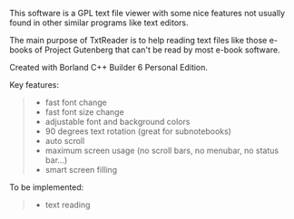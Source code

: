 This software is a GPL text file viewer with some nice features not usually found in other similar programs like text editors.

The main purpose of TxtReader is to help reading text files like those e-books of Project Gutenberg that can't be read by most e-book software.

Created with Borland C++ Builder 6 Personal Edition.

Key features:

> - fast font change
> - fast font size change
> - adjustable font and background colors
> - 90 degrees text rotation (great for subnotebooks)
> - auto scroll
> - maximum screen usage (no scroll bars, no menubar, no status bar...)
> - smart screen filling

To be implemented:
> - text reading